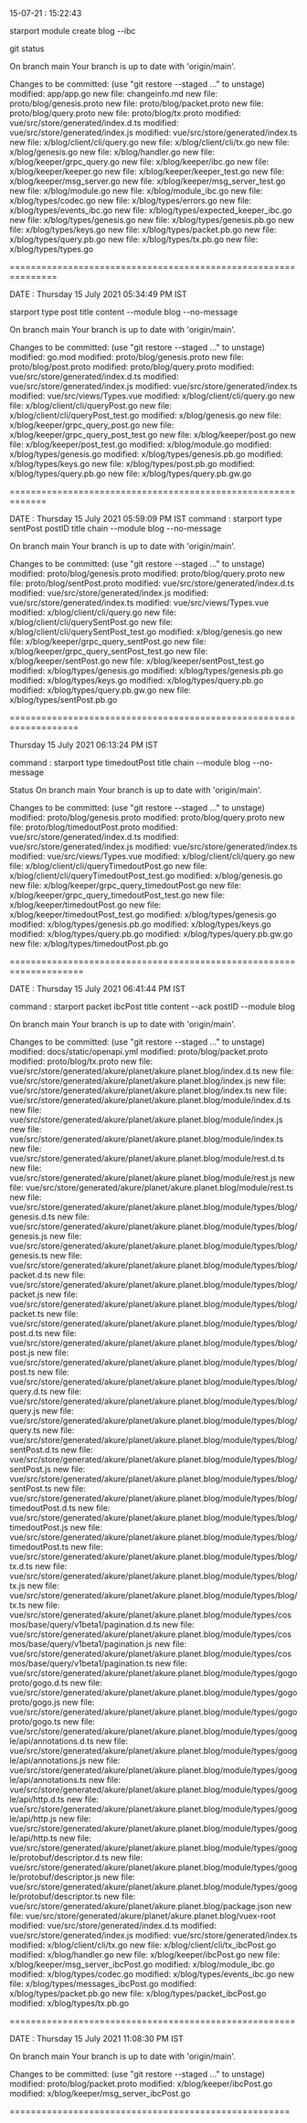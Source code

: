 
15-07-21 : 15:22:43 

starport module create blog --ibc


git status 

On branch main
Your branch is up to date with 'origin/main'.

Changes to be committed:
  (use "git restore --staged <file>..." to unstage)
	modified:   app/app.go
	new file:   changeinfo.md
	new file:   proto/blog/genesis.proto
	new file:   proto/blog/packet.proto
	new file:   proto/blog/query.proto
	new file:   proto/blog/tx.proto
	modified:   vue/src/store/generated/index.d.ts
	modified:   vue/src/store/generated/index.js
	modified:   vue/src/store/generated/index.ts
	new file:   x/blog/client/cli/query.go
	new file:   x/blog/client/cli/tx.go
	new file:   x/blog/genesis.go
	new file:   x/blog/handler.go
	new file:   x/blog/keeper/grpc_query.go
	new file:   x/blog/keeper/ibc.go
	new file:   x/blog/keeper/keeper.go
	new file:   x/blog/keeper/keeper_test.go
	new file:   x/blog/keeper/msg_server.go
	new file:   x/blog/keeper/msg_server_test.go
	new file:   x/blog/module.go
	new file:   x/blog/module_ibc.go
	new file:   x/blog/types/codec.go
	new file:   x/blog/types/errors.go
	new file:   x/blog/types/events_ibc.go
	new file:   x/blog/types/expected_keeper_ibc.go
	new file:   x/blog/types/genesis.go
	new file:   x/blog/types/genesis.pb.go
	new file:   x/blog/types/keys.go
	new file:   x/blog/types/packet.pb.go
	new file:   x/blog/types/query.pb.go
	new file:   x/blog/types/tx.pb.go
	new file:   x/blog/types/types.go

===============================================================

DATE : Thursday 15 July 2021 05:34:49 PM IST

starport type post title content --module blog --no-message

On branch main
Your branch is up to date with 'origin/main'.

Changes to be committed:
  (use "git restore --staged <file>..." to unstage)
	modified:   go.mod
	modified:   proto/blog/genesis.proto
	new file:   proto/blog/post.proto
	modified:   proto/blog/query.proto
	modified:   vue/src/store/generated/index.d.ts
	modified:   vue/src/store/generated/index.js
	modified:   vue/src/store/generated/index.ts
	modified:   vue/src/views/Types.vue
	modified:   x/blog/client/cli/query.go
	new file:   x/blog/client/cli/queryPost.go
	new file:   x/blog/client/cli/queryPost_test.go
	modified:   x/blog/genesis.go
	new file:   x/blog/keeper/grpc_query_post.go
	new file:   x/blog/keeper/grpc_query_post_test.go
	new file:   x/blog/keeper/post.go
	new file:   x/blog/keeper/post_test.go
	modified:   x/blog/module.go
	modified:   x/blog/types/genesis.go
	modified:   x/blog/types/genesis.pb.go
	modified:   x/blog/types/keys.go
	new file:   x/blog/types/post.pb.go
	modified:   x/blog/types/query.pb.go
	new file:   x/blog/types/query.pb.gw.go

=============================================================

DATE : Thursday 15 July 2021 05:59:09 PM IST
command :
starport type sentPost postID title chain --module blog --no-message

On branch main
Your branch is up to date with 'origin/main'.

Changes to be committed:
  (use "git restore --staged <file>..." to unstage)
	modified:   proto/blog/genesis.proto
	modified:   proto/blog/query.proto
	new file:   proto/blog/sentPost.proto
	modified:   vue/src/store/generated/index.d.ts
	modified:   vue/src/store/generated/index.js
	modified:   vue/src/store/generated/index.ts
	modified:   vue/src/views/Types.vue
	modified:   x/blog/client/cli/query.go
	new file:   x/blog/client/cli/querySentPost.go
	new file:   x/blog/client/cli/querySentPost_test.go
	modified:   x/blog/genesis.go
	new file:   x/blog/keeper/grpc_query_sentPost.go
	new file:   x/blog/keeper/grpc_query_sentPost_test.go
	new file:   x/blog/keeper/sentPost.go
	new file:   x/blog/keeper/sentPost_test.go
	modified:   x/blog/types/genesis.go
	modified:   x/blog/types/genesis.pb.go
	modified:   x/blog/types/keys.go
	modified:   x/blog/types/query.pb.go
	modified:   x/blog/types/query.pb.gw.go
	new file:   x/blog/types/sentPost.pb.go

===================================================================

Thursday 15 July 2021 06:13:24 PM IST

command : 
starport type timedoutPost title chain --module blog --no-message

Status 
On branch main
Your branch is up to date with 'origin/main'.

Changes to be committed:
  (use "git restore --staged <file>..." to unstage)
	modified:   proto/blog/genesis.proto
	modified:   proto/blog/query.proto
	new file:   proto/blog/timedoutPost.proto
	modified:   vue/src/store/generated/index.d.ts
	modified:   vue/src/store/generated/index.js
	modified:   vue/src/store/generated/index.ts
	modified:   vue/src/views/Types.vue
	modified:   x/blog/client/cli/query.go
	new file:   x/blog/client/cli/queryTimedoutPost.go
	new file:   x/blog/client/cli/queryTimedoutPost_test.go
	modified:   x/blog/genesis.go
	new file:   x/blog/keeper/grpc_query_timedoutPost.go
	new file:   x/blog/keeper/grpc_query_timedoutPost_test.go
	new file:   x/blog/keeper/timedoutPost.go
	new file:   x/blog/keeper/timedoutPost_test.go
	modified:   x/blog/types/genesis.go
	modified:   x/blog/types/genesis.pb.go
	modified:   x/blog/types/keys.go
	modified:   x/blog/types/query.pb.go
	modified:   x/blog/types/query.pb.gw.go
	new file:   x/blog/types/timedoutPost.pb.go

====================================================================

DATE :
Thursday 15 July 2021 06:41:44 PM IST

command : 
starport packet ibcPost title content --ack postID --module blog


On branch main
Your branch is up to date with 'origin/main'.

Changes to be committed:
  (use "git restore --staged <file>..." to unstage)
	modified:   docs/static/openapi.yml
	modified:   proto/blog/packet.proto
	modified:   proto/blog/tx.proto
	new file:   vue/src/store/generated/akure/planet/akure.planet.blog/index.d.ts
	new file:   vue/src/store/generated/akure/planet/akure.planet.blog/index.js
	new file:   vue/src/store/generated/akure/planet/akure.planet.blog/index.ts
	new file:   vue/src/store/generated/akure/planet/akure.planet.blog/module/index.d.ts
	new file:   vue/src/store/generated/akure/planet/akure.planet.blog/module/index.js
	new file:   vue/src/store/generated/akure/planet/akure.planet.blog/module/index.ts
	new file:   vue/src/store/generated/akure/planet/akure.planet.blog/module/rest.d.ts
	new file:   vue/src/store/generated/akure/planet/akure.planet.blog/module/rest.js
	new file:   vue/src/store/generated/akure/planet/akure.planet.blog/module/rest.ts
	new file:   vue/src/store/generated/akure/planet/akure.planet.blog/module/types/blog/genesis.d.ts
	new file:   vue/src/store/generated/akure/planet/akure.planet.blog/module/types/blog/genesis.js
	new file:   vue/src/store/generated/akure/planet/akure.planet.blog/module/types/blog/genesis.ts
	new file:   vue/src/store/generated/akure/planet/akure.planet.blog/module/types/blog/packet.d.ts
	new file:   vue/src/store/generated/akure/planet/akure.planet.blog/module/types/blog/packet.js
	new file:   vue/src/store/generated/akure/planet/akure.planet.blog/module/types/blog/packet.ts
	new file:   vue/src/store/generated/akure/planet/akure.planet.blog/module/types/blog/post.d.ts
	new file:   vue/src/store/generated/akure/planet/akure.planet.blog/module/types/blog/post.js
	new file:   vue/src/store/generated/akure/planet/akure.planet.blog/module/types/blog/post.ts
	new file:   vue/src/store/generated/akure/planet/akure.planet.blog/module/types/blog/query.d.ts
	new file:   vue/src/store/generated/akure/planet/akure.planet.blog/module/types/blog/query.js
	new file:   vue/src/store/generated/akure/planet/akure.planet.blog/module/types/blog/query.ts
	new file:   vue/src/store/generated/akure/planet/akure.planet.blog/module/types/blog/sentPost.d.ts
	new file:   vue/src/store/generated/akure/planet/akure.planet.blog/module/types/blog/sentPost.js
	new file:   vue/src/store/generated/akure/planet/akure.planet.blog/module/types/blog/sentPost.ts
	new file:   vue/src/store/generated/akure/planet/akure.planet.blog/module/types/blog/timedoutPost.d.ts
	new file:   vue/src/store/generated/akure/planet/akure.planet.blog/module/types/blog/timedoutPost.js
	new file:   vue/src/store/generated/akure/planet/akure.planet.blog/module/types/blog/timedoutPost.ts
	new file:   vue/src/store/generated/akure/planet/akure.planet.blog/module/types/blog/tx.d.ts
	new file:   vue/src/store/generated/akure/planet/akure.planet.blog/module/types/blog/tx.js
	new file:   vue/src/store/generated/akure/planet/akure.planet.blog/module/types/blog/tx.ts
	new file:   vue/src/store/generated/akure/planet/akure.planet.blog/module/types/cosmos/base/query/v1beta1/pagination.d.ts
	new file:   vue/src/store/generated/akure/planet/akure.planet.blog/module/types/cosmos/base/query/v1beta1/pagination.js
	new file:   vue/src/store/generated/akure/planet/akure.planet.blog/module/types/cosmos/base/query/v1beta1/pagination.ts
	new file:   vue/src/store/generated/akure/planet/akure.planet.blog/module/types/gogoproto/gogo.d.ts
	new file:   vue/src/store/generated/akure/planet/akure.planet.blog/module/types/gogoproto/gogo.js
	new file:   vue/src/store/generated/akure/planet/akure.planet.blog/module/types/gogoproto/gogo.ts
	new file:   vue/src/store/generated/akure/planet/akure.planet.blog/module/types/google/api/annotations.d.ts
	new file:   vue/src/store/generated/akure/planet/akure.planet.blog/module/types/google/api/annotations.js
	new file:   vue/src/store/generated/akure/planet/akure.planet.blog/module/types/google/api/annotations.ts
	new file:   vue/src/store/generated/akure/planet/akure.planet.blog/module/types/google/api/http.d.ts
	new file:   vue/src/store/generated/akure/planet/akure.planet.blog/module/types/google/api/http.js
	new file:   vue/src/store/generated/akure/planet/akure.planet.blog/module/types/google/api/http.ts
	new file:   vue/src/store/generated/akure/planet/akure.planet.blog/module/types/google/protobuf/descriptor.d.ts
	new file:   vue/src/store/generated/akure/planet/akure.planet.blog/module/types/google/protobuf/descriptor.js
	new file:   vue/src/store/generated/akure/planet/akure.planet.blog/module/types/google/protobuf/descriptor.ts
	new file:   vue/src/store/generated/akure/planet/akure.planet.blog/package.json
	new file:   vue/src/store/generated/akure/planet/akure.planet.blog/vuex-root
	modified:   vue/src/store/generated/index.d.ts
	modified:   vue/src/store/generated/index.js
	modified:   vue/src/store/generated/index.ts
	modified:   x/blog/client/cli/tx.go
	new file:   x/blog/client/cli/tx_ibcPost.go
	modified:   x/blog/handler.go
	new file:   x/blog/keeper/ibcPost.go
	new file:   x/blog/keeper/msg_server_ibcPost.go
	modified:   x/blog/module_ibc.go
	modified:   x/blog/types/codec.go
	modified:   x/blog/types/events_ibc.go
	new file:   x/blog/types/messages_ibcPost.go
	modified:   x/blog/types/packet.pb.go
	new file:   x/blog/types/packet_ibcPost.go
	modified:   x/blog/types/tx.pb.go

======================================================

DATE : Thursday 15 July 2021 11:08:30 PM IST

On branch main
Your branch is up to date with 'origin/main'.

Changes to be committed:
  (use "git restore --staged <file>..." to unstage)
	modified:   proto/blog/packet.proto
	modified:   x/blog/keeper/ibcPost.go
	modified:   x/blog/keeper/msg_server_ibcPost.go

=====================================================
